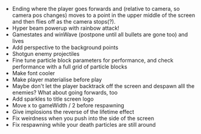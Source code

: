 - Ending where the player goes forwards and (relative to camera, so camera pos changes) moves to a point in the upper middle of the screen and then flies off as the camera stops(?).
- Hyper beam powerup with rainbow attack!
- Gamestates and winWave (postpone until all bullets are gone too) and lives
- Add perspective to the background points
- Shotgun enemy projectiles
- Fine tune particle block parameters for performance, and check performance with a full grid of particle blocks
- Make font cooler
- Make player materialise before play
- Maybe don't let the player backtrack off the screen and despawn alll the enemies? What about going forwards, too
- Add sparkles to title screen logo
- Move x to gameWidth / 2 before respawning
- Give implosions the reverse of the lifetime effect
- Fix weirdness when you push into the side of the screen
- Fix respawning while your death particles are still around